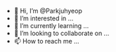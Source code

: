 - 👋 Hi, I’m @Parkjuhyeop
- 👀 I’m interested in ...
- 🌱 I’m currently learning ...
- 💞️ I’m looking to collaborate on ...
- 📫 How to reach me ...

<!---
Parkjuhyeop/Parkjuhyeop is a ✨ special ✨ repository because its `README.md` (this file) appears on your GitHub profile.
You can click the Preview link to take a look at your changes.
--->
